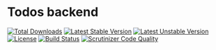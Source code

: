 # Todos backend

[![Total Downloads](https://poser.pugx.org/laravel/framework/d/total.svg)](https://packagist.org/packages/acacha/todosBackend)
[![Latest Stable Version](https://poser.pugx.org/laravel/framework/v/stable.svg)](https://packagist.org/packages/acacha/todosBackend)
[![Latest Unstable Version](https://poser.pugx.org/laravel/framework/v/unstable.svg)](https://packagist.org/packages/acacha/todosBackend)
[![License](https://poser.pugx.org/laravel/framework/license.svg)](https://packagist.org/packages/acacha/todosBackend)
[![Build Status](https://travis-ci.org/acacha/todosBackend.svg?branch=master)](https://travis-ci.org/acacha/todosBackend)
[![Scrutinizer Code Quality](https://scrutinizer-ci.com/g/acacha/todosBackend/badges/quality-score.png?b=master)](https://scrutinizer-ci.com/g/acacha/todosBackend/?branch=master)


